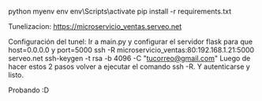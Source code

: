 python myenv env 
env\Scripts\activate
pip install -r requirements.txt

Tunelizacion:
https://microservicio_ventas.serveo.net

Configuración del tunel:
Ir a main.py y configurar el servidor flask para que host=0.0.0.0 y port=5000
ssh -R microservicio_ventas:80:192.168.1.21:5000 serveo.net
ssh-keygen -t rsa -b 4096 -C "tucorreo@gmail.com"
Luego de hacer estos 2 pasos volver a ejecutar el comando ssh -R.
Y autenticarse y listo. 

Probando :D
